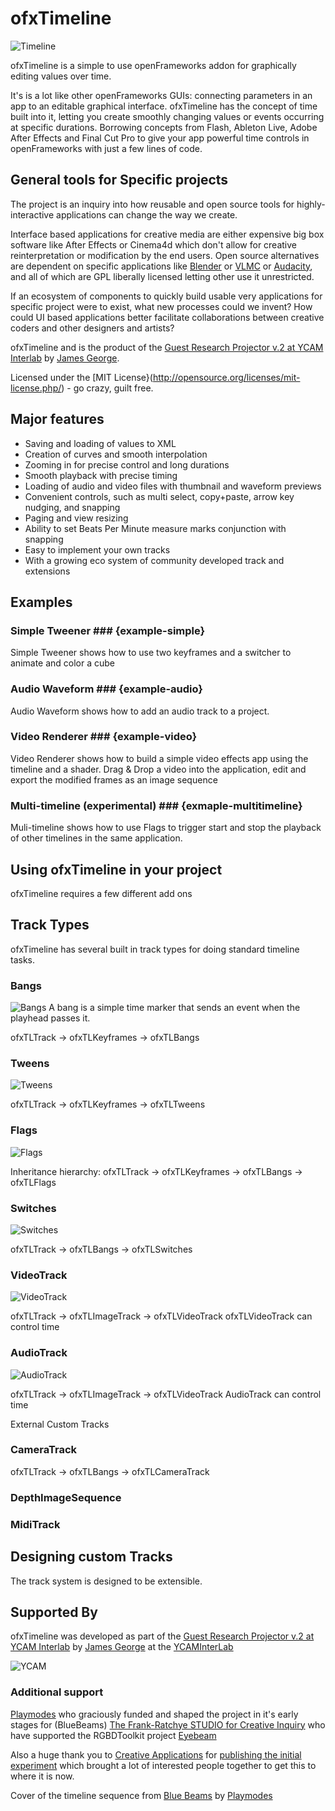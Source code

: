 # ofxTimeline #
![Timeline](http://www.jamesgeorge.org/images/ofxtimeline/github/Header.png)

ofxTimeline is a simple to use openFrameworks addon for graphically editing values over time.

It's is a lot like other openFrameworks GUIs: connecting parameters in an app to an editable graphical interface. ofxTimeline has the concept of time built into it, letting you create smoothly changing values or events occurring at specific durations. Borrowing concepts from Flash, Ableton Live, Adobe After Effects and Final Cut Pro to give your app powerful time controls in openFrameworks with just a few lines of code.

## General tools for Specific projects ##

The project is an inquiry into how reusable and open source tools for highly-interactive applications can change the way we create. 

Interface based applications for creative media are either expensive big box software like After Effects or Cinema4d which don't allow for creative reinterpretation or modification by the end users. Open source alternatives are dependent on specific applications like [Blender](http://blender.org) or [VLMC](http://www.videolan.org/vlmc/) or [Audacity](http://audacity.sourceforge.net/), and all of which are GPL liberally licensed letting other use it unrestricted. 

If an ecosystem of components to quickly build usable very applications for specific project were to exist, what new processes could we invent? How could UI based applications better facilitate collaborations between creative coders and other designers and artists? 

ofxTimeline and is the product of the  [Guest Research Projector v.2 at YCAM Interlab](http://interlab.ycam.jp/en/projects/guestresearch/vol2) by [James George](http://www.jamesgeorge.org). 

Licensed under the [MIT License}(http://opensource.org/licenses/mit-license.php/) - go crazy, guilt free.

## Major features ##

- Saving and loading of values to XML
- Creation of curves and smooth interpolation
- Zooming in for precise control and long durations
- Smooth playback with precise timing
- Loading of audio and video files with thumbnail and waveform previews
- Convenient controls, such as multi select, copy+paste, arrow key nudging, and snapping
- Paging and view resizing
- Ability to set Beats Per Minute measure marks conjunction with snapping
- Easy to implement your own tracks
- With a growing eco system of community developed track and extensions

## Examples ##

### Simple Tweener ### {example-simple}
Simple Tweener shows how to use two keyframes and a switcher to animate and color a cube

### Audio Waveform ### {example-audio}
Audio Waveform shows how to add an audio track to a project.

### Video Renderer ### {example-video}
Video Renderer shows how to build a simple video effects app using the timeline and a shader. Drag & Drop a video into the application, edit and export the modified frames as an image sequence

### Multi-timeline (experimental) ### {exmaple-multitimeline}
Muli-timeline shows how to use Flags to trigger start and stop the playback of other timelines in the same application.

## Using ofxTimeline in your project ##
ofxTimeline requires a few different add ons

## Track Types ##

ofxTimeline has several built in track types for doing standard timeline tasks. 

### Bangs ###
![Bangs](http://www.jamesgeorge.org/images/ofxtimeline/github/BangTrack.png)
A bang is a simple time marker that sends an event when the playhead passes it.

ofxTLTrack -> ofxTLKeyframes -> ofxTLBangs

### Tweens ###
![Tweens](http://www.jamesgeorge.org/images/ofxtimeline/github/TweenTrack.png)


ofxTLTrack -> ofxTLKeyframes -> ofxTLTweens

### Flags ###
![Flags](http://www.jamesgeorge.org/images/ofxtimeline/github/FlagTrack.png)

Inheritance  hierarchy:
ofxTLTrack -> ofxTLKeyframes -> ofxTLBangs -> ofxTLFlags

### Switches ###
![Switches](http://www.jamesgeorge.org/images/ofxtimeline/github/SwitchTrack.png)

ofxTLTrack -> ofxTLBangs -> ofxTLSwitches

### VideoTrack ###
![VideoTrack](http://www.jamesgeorge.org/images/ofxtimeline/github/VideoTrack.png)

ofxTLTrack -> ofxTLImageTrack -> ofxTLVideoTrack
ofxTLVideoTrack can control time

### AudioTrack ###
![AudioTrack](http://www.jamesgeorge.org/images/ofxtimeline/github/AudioTrack.png)

ofxTLTrack -> ofxTLImageTrack -> ofxTLVideoTrack
AudioTrack can control time

External Custom Tracks
### CameraTrack ###

ofxTLTrack -> ofxTLBangs -> ofxTLCameraTrack

### DepthImageSequence ###

### MidiTrack ###


## Designing custom Tracks ##

The track system is designed to be extensible. 



## Supported By ##

ofxTimeline was developed as part of the  [Guest Research Projector v.2 at YCAM Interlab](http://interlab.ycam.jp/en/projects/guestresearch/vol2) by [James George](http://www.jamesgeorge.org) at the [YCAMInterLab](http://interlab.ycam.jp/)

![YCAM](http://www.jamesgeorge.org/images/ofxtimeline/github/BangTrack.png)

### Additional support  ###

[Playmodes](http://www.playmodes.com/) who graciously funded and shaped the project in it's early stages for (BlueBeams) 
[The Frank-Ratchye STUDIO for Creative Inquiry](http://studioforcreativeinquiry.org/) who have supported the RGBDToolkit project
[Eyebeam](http://http://eyebeam.org/)

Also a huge thank you to [Creative Applications](creativeapplications.net) for [publishing the initial experiment](http://www.creativeapplications.net/openframeworks/ofxtimeline-openframeworks/) which brought a lot of interested people together to get this to where it is now.

Cover of the timeline sequence from [Blue Beams](https://vimeo.com/35931265)  by [Playmodes](http://www.playmodes.com/)
